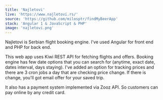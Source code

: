 ```yaml
---
title: 'Najletovi'
live: 'https://www.najletovi.rs/'
source: 'https://github.com/milosptr/findMyBeerApp'
stack: 'Angular 1 & JavaScript & PHP'
image: 'najletovi.png'
---
```


Najletovi is Serbian flight booking engine. I've used Angular for front end and PHP for back end. 

This web app uses Kiwi REST API for fetching flights and offers. Booking engine has few date options that you can search for (anytime, exact date, dates interval, days staying). I've added an option for tracking prices and there are 3 cron jobs a day that are checking price change. If there is change, you'll got email offer for your saved trip.
 
 It also has a payment system implemented via Zooz API. So customers can pay online by any credit card. 

